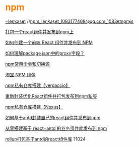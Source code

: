 # <span style='color:#ff8000'>npm</span>

[~lenkaset](https://www.npmjs.com/~lenkaset) //npm_lenkaset_1083177408@qq.com_1083etnpmjs

[打包一个react组件并发布到npm上](https://www.jianshu.com/p/3fe6d93ab779)

[如何创建一个前端 React 组件并发布到 NPM](https://www.jianshu.com/p/db6113c94dbc)

[如何理解package.json中的proxy字段？](https://www.jianshu.com/p/bd8f9837bee2)

[npm常用命令和切换源](https://blog.csdn.net/Chad97/article/details/85269794)

[淘宝 NPM 镜像](https://developer.aliyun.com/mirror/NPM?from=tnpm)

[npm私有仓库搭建【verdaccio】](https://www.jianshu.com/p/c61f08b7cb88)

[重新封装优化React组件并打包发布到npm私服](https://blog.csdn.net/hq86937375/article/details/104021885)

[npm私有仓库搭建【Nexus】](https://www.jianshu.com/p/6217f5e960fe)

[如何基于antd封装自己的react组件并发布到npm](https://zhuanlan.zhihu.com/p/80754775)

[从零搭建基于 react+antd 的业务组件库发布到 npm](https://www.cnblogs.com/leiting/p/13502864.html)

[rollup打包基于antd的react组件库](https://www.javascriptcn.com/read-5f058b16403f2923b035bef7.html)    ?1024
